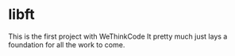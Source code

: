 # libft
This is the first project with WeThinkCode
It pretty much just lays a foundation for all the work to come.
